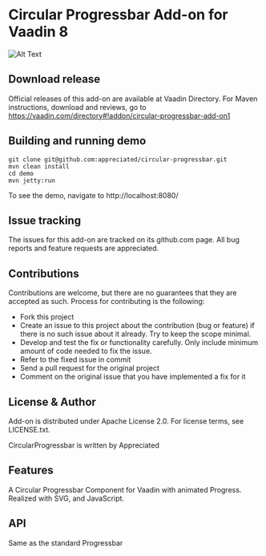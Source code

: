 # Circular Progressbar Add-on for Vaadin 8

![Alt Text](https://github.com/appreciated/blob/blob/master/progress-bar-demo.gif)

## Download release

Official releases of this add-on are available at Vaadin Directory. For Maven instructions, download and reviews, go to https://vaadin.com/directory#!addon/circular-progressbar-add-on1

## Building and running demo
```
git clone git@github.com:appreciated/circular-progressbar.git
mvn clean install
cd demo
mvn jetty:run
```

To see the demo, navigate to http://localhost:8080/

## Issue tracking

The issues for this add-on are tracked on its github.com page. All bug reports and feature requests are appreciated. 

## Contributions

Contributions are welcome, but there are no guarantees that they are accepted as such. Process for contributing is the following:
- Fork this project
- Create an issue to this project about the contribution (bug or feature) if there is no such issue about it already. Try to keep the scope minimal.
- Develop and test the fix or functionality carefully. Only include minimum amount of code needed to fix the issue.
- Refer to the fixed issue in commit
- Send a pull request for the original project
- Comment on the original issue that you have implemented a fix for it

## License & Author

Add-on is distributed under Apache License 2.0. For license terms, see LICENSE.txt.

CircularProgressbar is written by Appreciated 

## Features

A Circular Progressbar Component for Vaadin with animated Progress. Realized with SVG, and JavaScript.

## API

Same as the standard Progressbar
